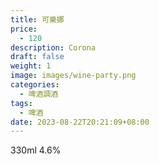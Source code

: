 ```yaml
---
title: 可樂娜
price:
  - 120
description: Corona
draft: false
weight: 1
image: images/wine-party.png
categories:
  - 啤酒調酒
tags:
  - 啤酒
date: 2023-08-22T20:21:09+08:00
---
```

 330ml 4.6%